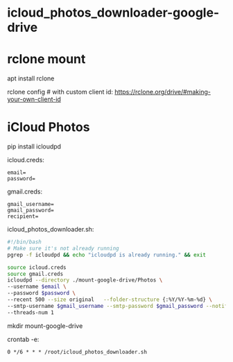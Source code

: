 # icloud_photos_downloader-google-drive

# rclone mount
apt install rclone

rclone config	# with custom client id: https://rclone.org/drive/#making-your-own-client-id


# iCloud Photos
pip install icloudpd

icloud.creds: 
```
email=
password=
```
gmail.creds:
```
gmail_username=
gmail_password=
recipient=
```

icloud_photos_downloader.sh:
```bash
#!/bin/bash
# Make sure it's not already running
pgrep -f icloudpd && echo "icloudpd is already running." && exit

source icloud.creds
source gmail.creds
icloudpd --directory ./mount-google-drive/Photos \
--username $email \
--password $password \
--recent 500 --size original   --folder-structure {:%Y/%Y-%m-%d} \
--smtp-username $gmail_username --smtp-password $gmail_password --notification-email $recipient \
--threads-num 1
```

mkdir mount-google-drive

crontab -e:
```
0 */6 * * * /root/icloud_photos_downloader.sh
```

